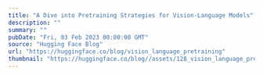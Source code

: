 ```yaml
---
title: "A Dive into Pretraining Strategies for Vision-Language Models"
description: ""
summary: ""
pubDate: "Fri, 03 Feb 2023 00:00:00 GMT"
source: "Hugging Face Blog"
url: "https://huggingface.co/blog/vision_language_pretraining"
thumbnail: "https://huggingface.co/blog//assets/128_vision_language_pretraining/thumbnail.png"
---
```



